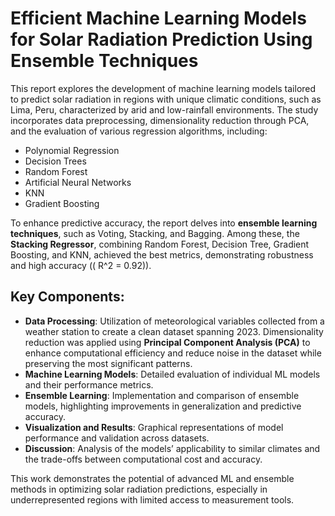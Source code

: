 # Efficient Machine Learning Models for Solar Radiation Prediction Using Ensemble Techniques

This report explores the development of machine learning models tailored to predict solar radiation in regions with unique climatic conditions, such as Lima, Peru, characterized by arid and low-rainfall environments. The study incorporates data preprocessing, dimensionality reduction through PCA, and the evaluation of various regression algorithms, including:

- Polynomial Regression
- Decision Trees
- Random Forest
- Artificial Neural Networks
- KNN
- Gradient Boosting

To enhance predictive accuracy, the report delves into **ensemble learning techniques**, such as Voting, Stacking, and Bagging. Among these, the **Stacking Regressor**, combining Random Forest, Decision Tree, Gradient Boosting, and KNN, achieved the best metrics, demonstrating robustness and high accuracy (\( R^2 = 0.92\)).

## Key Components:
- **Data Processing**: Utilization of meteorological variables collected from a weather station to create a clean dataset spanning 2023. Dimensionality reduction was applied using **Principal Component Analysis (PCA)** to enhance computational efficiency and reduce noise in the dataset while preserving the most significant patterns.
- **Machine Learning Models**: Detailed evaluation of individual ML models and their performance metrics.
- **Ensemble Learning**: Implementation and comparison of ensemble models, highlighting improvements in generalization and predictive accuracy.
- **Visualization and Results**: Graphical representations of model performance and validation across datasets.
- **Discussion**: Analysis of the models’ applicability to similar climates and the trade-offs between computational cost and accuracy.

This work demonstrates the potential of advanced ML and ensemble methods in optimizing solar radiation predictions, especially in underrepresented regions with limited access to measurement tools.
